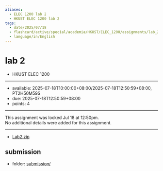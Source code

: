 ```yaml
---
aliases:
  - ELEC 1200 lab 2
  - HKUST ELEC 1200 lab 2
tags:
  - date/2025/07/18
  - flashcard/active/special/academia/HKUST/ELEC_1200/assignments/lab_2
  - language/in/English
---
```


# lab 2

- HKUST ELEC 1200

---

- available: 2025-07-18T10:00:00+08:00/2025-07-18T12:50:59+08:00, PT2H50M59S
- due: 2025-07-18T12:50:59+08:00
- points: 4

---

This assignment was locked Jul 18 at 12:50pm. <br/>
No additional details were added for this assignment.

---

- [Lab2.zip](attachments/Lab2.zip)

## submission

- folder: [submission/](submission/)
